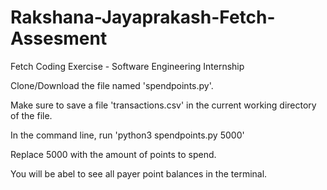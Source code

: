 # Rakshana-Jayaprakash-Fetch-Assesment
Fetch Coding Exercise - Software Engineering Internship


Clone/Download the file named 'spendpoints.py'.

Make sure to save a file 'transactions.csv' in the current working directory of the file.

In the command line, run 'python3 spendpoints.py 5000'

Replace 5000 with the amount of points to spend.

You will be abel to see all payer point balances in the terminal.
